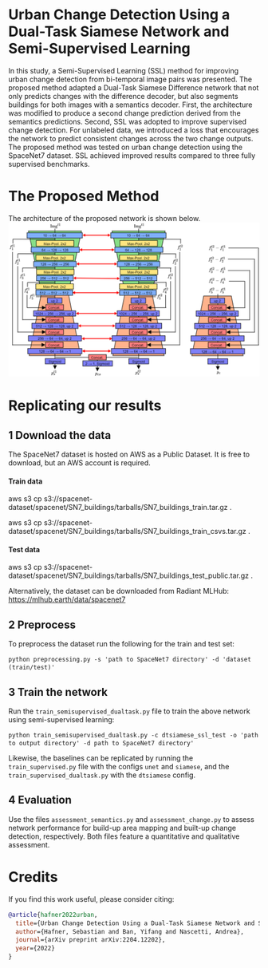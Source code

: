 
# Urban Change Detection Using a Dual-Task Siamese Network and Semi-Supervised Learning

In this study, a Semi-Supervised Learning (SSL) method for improving urban change detection from bi-temporal image pairs was presented. The proposed method adapted a Dual-Task Siamese Difference network that not only predicts changes with the difference decoder, but also segments buildings for both images with a semantics decoder. First, the architecture was modified to produce a second change prediction derived from the semantics predictions. Second, SSL was adopted to improve supervised change detection. For unlabeled data, we introduced a loss that encourages the network to predict consistent changes across the two change outputs. The proposed method was tested on urban change detection using the SpaceNet7 dataset. SSL achieved improved results compared to three fully supervised benchmarks.

# The Proposed Method

The architecture of the proposed network is shown below.
![](figures/architecture.png)



# Replicating our results
## 1 Download the data

The SpaceNet7 dataset is hosted on AWS as a Public Dataset. It is free to download, but an AWS account is required.

#### Train data
aws s3 cp s3://spacenet-dataset/spacenet/SN7_buildings/tarballs/SN7_buildings_train.tar.gz . 

aws s3 cp s3://spacenet-dataset/spacenet/SN7_buildings/tarballs/SN7_buildings_train_csvs.tar.gz . 
#### Test data

aws s3 cp s3://spacenet-dataset/spacenet/SN7_buildings/tarballs/SN7_buildings_test_public.tar.gz .

Alternatively, the dataset can be downloaded from Radiant MLHub:
https://mlhub.earth/data/spacenet7

## 2 Preprocess

To preprocess the dataset run the following for the train and test set:

````
python preprocessing.py -s 'path to SpaceNet7 directory' -d 'dataset (train/test)'
````
## 3 Train the network

Run the ``train_semisupervised_dualtask.py`` file to train the above network using semi-supervised learning:

````
python train_semisupervised_dualtask.py -c dtsiamese_ssl_test -o 'path to output directory' -d path to SpaceNet7 directory'
````

Likewise, the baselines can be replicated by running the ``train_supervised.py`` file with the configs ``unet`` and ``siamese``, and the ``train_supervised_dualtask.py`` with the ``dtsiamese`` config.


## 4 Evaluation

Use the files ``assessment_semantics.py`` and ``assessment_change.py`` to assess network performance for build-up area mapping and built-up change detection, respectively. Both files feature a quantitative and qualitative assessment.

# Credits

If you find this work useful, please consider citing:


  ```bibtex
@article{hafner2022urban,
    title={Urban Change Detection Using a Dual-Task Siamese Network and Semi-Supervised Learning},
    author={Hafner, Sebastian and Ban, Yifang and Nascetti, Andrea},
    journal={arXiv preprint arXiv:2204.12202},
    year={2022}
}
  ```
  